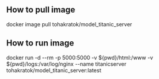 ## How to pull image
docker image pull tohakratok/model_titanic_server

## How to run image
docker run -d  --rm -p  5000:5000 -v ${pwd}/html:/www -v  ${pwd}/logs:/var/log/nginx --name titanicserver tohakratok/model_titanic_server:latest